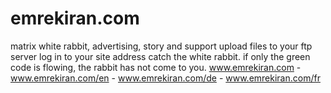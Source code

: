 # emrekiran.com
matrix white rabbit, advertising, story and support
upload files to your ftp server
log in to your site address
catch the white rabbit.
if only the green code is flowing, the rabbit has not come to you. 
www.emrekiran.com  -  www.emrekiran.com/en  -  www.emrekiran.com/de  -  www.emrekiran.com/fr
